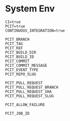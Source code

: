 # System Env

`CI=true`  
`PCIT=true`  
`CONTINUOUS_INTEGRATION=true`  

`PCIT_BRANCH`  
`PCIT_TAG`  
`PCIT_REF`  
`PCIT_BUILD_DIR`  
`PCIT_BUILD_ID`  
`PCIT_COMMIT`  
`PCIT_COMMIT_MESSAGE`  
`PCIT_EVENT_TYPE`   
`PCIT_REPO_SLUG`  

`PCIT_PULL_REQUEST`  
`PCIT_PULL_REQUEST_BRANCH`  
`PCIT_PULL_REQUEST_SHA`  
`PCIT_PULL_REQUEST_SLUG`  

`PCIT_ALLOW_FAILURE`

`PCIT_JOB_ID`
